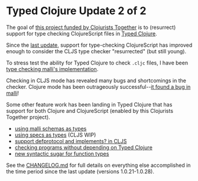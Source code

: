 # Typed Clojure Update 2 of 2

The goal of [this project funded by Clojurists Together](https://www.clojuriststogether.org/news/q1-2022-funding-announcement/) is to
(resurrect) support for type checking ClojureScript files in [Typed Clojure](https://github.com/typedclojure/typedclojure).

Since the [last update](https://github.com/typedclojure/typedclojure/blob/main/doc/clojurists-together-q1-2022-update1.md), support for type-checking ClojureScript has improved enough to consider the CLJS type checker "resurrected" (but still young).

To stress test the ability for Typed Clojure to check `.cljc` files, I have been [type checking malli's implementation](https://github.com/frenchy64/malli/pull/1).

Checking in CLJS mode has revealed many bugs and shortcomings in the checker. Clojure mode has been outrageously successful--[it found a bug in malli](https://github.com/metosin/malli/pull/690)!

Some other feature work has been landing in Typed Clojure that has support for both Clojure and ClojureScript (enabled by this Clojurists Together project).
- [using malli schemas as types](https://www.patreon.com/posts/static-type-64236939)
- [using specs as types](https://www.patreon.com/posts/static-type-64321657) (CLJS WIP)
- [support defprotocol and implements? in CLJS](https://www.patreon.com/posts/typed-clojure-1-64869793)
- [checking programs without depending on Typed Clojure](https://www.patreon.com/posts/typed-clojure-1-65065388)
- [new syntactic sugar for function types](https://github.com/typedclojure/typedclojure/blob/main/CHANGELOG.md#1028)

See the [CHANGELOG.md](https://github.com/typedclojure/typedclojure/blob/main/CHANGELOG.md) for full details on everything else
accomplished in the time period since the last update (versions 1.0.21-1.0.28).
